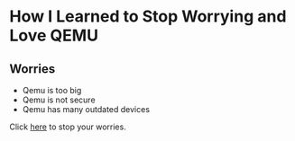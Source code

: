 # How I Learned to Stop Worrying and Love QEMU
## Worries
- Qemu is too big
- Qemu is not secure
- Qemu has many outdated devices

Click [here](./it-depends.html) to stop your worries.

# 
